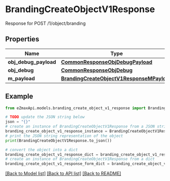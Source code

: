 # BrandingCreateObjectV1Response

Response for POST /1/object/branding

## Properties

Name | Type | Description | Notes
------------ | ------------- | ------------- | -------------
**obj_debug_payload** | [**CommonResponseObjDebugPayload**](CommonResponseObjDebugPayload.md) |  | 
**obj_debug** | [**CommonResponseObjDebug**](CommonResponseObjDebug.md) |  | [optional] 
**m_payload** | [**BrandingCreateObjectV1ResponseMPayload**](BrandingCreateObjectV1ResponseMPayload.md) |  | 

## Example

```python
from eZmaxApi.models.branding_create_object_v1_response import BrandingCreateObjectV1Response

# TODO update the JSON string below
json = "{}"
# create an instance of BrandingCreateObjectV1Response from a JSON string
branding_create_object_v1_response_instance = BrandingCreateObjectV1Response.from_json(json)
# print the JSON string representation of the object
print(BrandingCreateObjectV1Response.to_json())

# convert the object into a dict
branding_create_object_v1_response_dict = branding_create_object_v1_response_instance.to_dict()
# create an instance of BrandingCreateObjectV1Response from a dict
branding_create_object_v1_response_form_dict = branding_create_object_v1_response.from_dict(branding_create_object_v1_response_dict)
```
[[Back to Model list]](../README.md#documentation-for-models) [[Back to API list]](../README.md#documentation-for-api-endpoints) [[Back to README]](../README.md)


